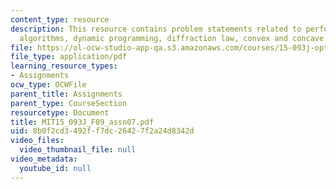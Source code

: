 ```yaml
---
content_type: resource
description: This resource contains problem statements related to performance of different
  algorithms, dynamic programming, diffraction law, convex and concave functions.
file: https://ol-ocw-studio-app-qa.s3.amazonaws.com/courses/15-093j-optimization-methods-fall-2009/8b0f2cd3492ff7dc26427f2a24d8342d_MIT15_093J_F09_assn07.pdf
file_type: application/pdf
learning_resource_types:
- Assignments
ocw_type: OCWFile
parent_title: Assignments
parent_type: CourseSection
resourcetype: Document
title: MIT15_093J_F09_assn07.pdf
uid: 8b0f2cd3-492f-f7dc-2642-7f2a24d8342d
video_files:
  video_thumbnail_file: null
video_metadata:
  youtube_id: null
---
```

